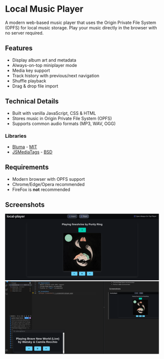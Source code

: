 # Local Music Player

A modern web-based music player that uses the Origin Private File System (OPFS) for local music storage. Play your music directly in the browser with no server required.

## Features
* Display album art and metadata
* Always-on-top miniplayer mode
* Media key support
* Track history with previous/next navigation
* Shuffle playback
* Drag & drop file import

## Technical Details
* Built with vanilla JavaScript, CSS & HTML
* Stores music in Origin Private File System (OPFS)
* Supports common audio formats (MP3, WAV, OGG)
### Libraries
 * [Bluma](https://bulma.io/) - [MIT](https://opensource.org/license/mit)
 * [JSMediaTags](https://github.com/aadsm/jsmediatags) - [BSD](https://github.com/aadsm/jsmediatags?tab=License-1-ov-file)



## Requirements
* Modern browser with OPFS support
* Chrome/Edge/Opera recommended
* FireFox is **not** recommended

## Screenshots
![Player Screenshot](./_screenshot/player.png)
![Mini Player](./_screenshot/miniplayer.png)